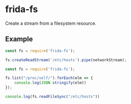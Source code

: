 # frida-fs

Create a stream from a filesystem resource.

## Example

```js
const fs = require('frida-fs');

fs.createReadStream('/etc/hosts').pipe(networkStream);
```

```js
const fs = require('frida-fs');

fs.list("/proc/self/").forEach(elm => {
    console.log(JSON.stringify(elm))
});

console.log(fs.readFileSync("/etc/hosts"))
```
